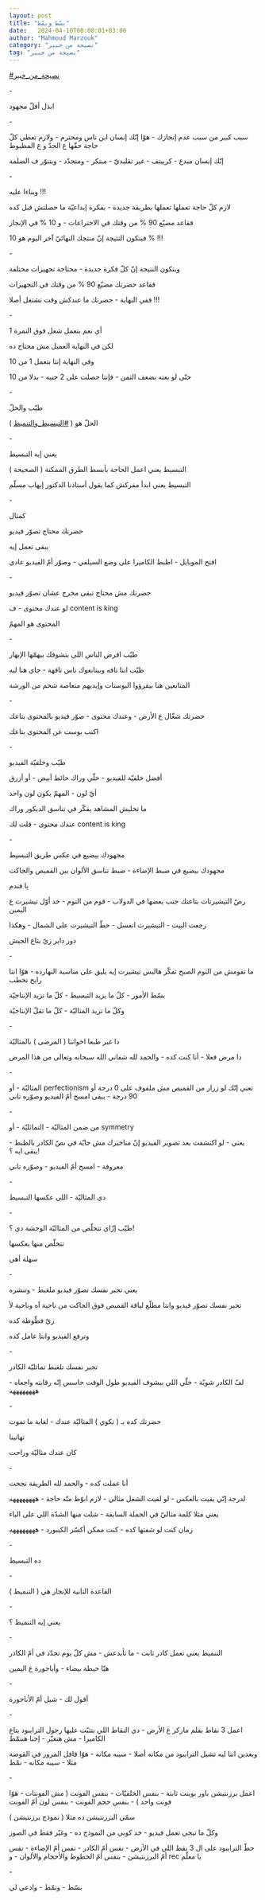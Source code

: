```yaml
---
layout: post
title: "بسّط ونمّط"
date:   2024-04-10T00:00:01+03:00
author: "Mahmoud Marzouk"
category: "نصيحة من خبير"
tag: "نصيحة من خبير"
---
```



[<u>\#نصيحة\_من\_خبير</u>](https://www.facebook.com/hashtag/%D9%86%D8%B5%D9%8A%D8%AD%D8%A9_%D9%85%D9%86_%D8%AE%D8%A8%D9%8A%D8%B1?__eep__=6&__cft__%5b0%5d=AZUSo2L7DOz5961hv3MDlu5NZthWLl-XYzfNidRKr9DCP6VyEwPPBjynTTKXpSvh8GhaW1T36FOSY4FTW9CUdQlKt0n7lu1nUFoOUqyxUuIJOZipUlvSrxhf-FGqBB6JCpR0h7cXbE92kUXBB3Mg_QXMpdDY4SYJpreMIbEvKuGYBw&__tn__=*NK-R)

\-

ابذل أقلّ مجهود

\-

سبب كبير من سبب عدم إنجازك - هوّا إنّك إنسان ابن ناس
ومحترم - ولازم تعطي كلّ حاجة حقّها ع الجدّ و ع المظبوط

إنّك إنسان مبدع - كرييتف - غير تقليديّ - مبتكر - ومتجدّد -
وبتنوّر ف الضلمة

\-

وبناءا عليه !!!

لازم كلّ حاجة تعملها تعملها بطريقة جديدة - بفكرة إبداعيّة
ما حصلتش قبل كده

فقاعد مضيّع 90 % من وقتك في الاختراعات - و 10 % في
الإنجاز

فبتكون النتيجة إنّ منتجك النهائيّ آخر اليوم هو 10 %
!!!

\-

وبتكون النتيجة إنّ كلّ فكرة جديدة - محتاجة تجهيزات
مختلفة

فقاعد حضرتك مضيّع 90 % من وقتك في التجهيزات

ففي النهاية - حضرتك ما عندكش وقت تشتغل أصلا !!!

\-

أي نعم بتعمل شغل فوق النمرة 1

لكن في النهاية العميل مش محتاج ده

وفي النهاية إنتا بتعمل 1 من 10

حتّى لو بعته بضعف الثمن - فإنتا حصلت على 2 جنيه - بدلا من
10

\-

طيّب والحلّ

الحلّ هو (
[<u>\#التبسيط\_والتنميط</u>](https://www.facebook.com/hashtag/%D8%A7%D9%84%D8%AA%D8%A8%D8%B3%D9%8A%D8%B7_%D9%88%D8%A7%D9%84%D8%AA%D9%86%D9%85%D9%8A%D8%B7?__eep__=6&__cft__%5b0%5d=AZUSo2L7DOz5961hv3MDlu5NZthWLl-XYzfNidRKr9DCP6VyEwPPBjynTTKXpSvh8GhaW1T36FOSY4FTW9CUdQlKt0n7lu1nUFoOUqyxUuIJOZipUlvSrxhf-FGqBB6JCpR0h7cXbE92kUXBB3Mg_QXMpdDY4SYJpreMIbEvKuGYBw&__tn__=*NK-R)
)

\-

يعني إيه التبسيط

التبسيط يعني اعمل الحاجة بأبسط الطرق الممكنة (
الصحيحة )

التبسيط يعني ابدأ مفركش كما يقول أستاذنا الدكتور إيهاب
مسلّم

\-

كمثال

حضرتك محتاج تصوّر فيديو

يبقى تعمل إيه

افتح الموبايل - اظبط الكاميرا على وضع السيلفي - وصوّر أمّ
الفيديو عادي

\-

حضرتك مش محتاج تبقى مخرج عشان تصوّر فيديو

لو عندك محتوى - ف content is king

المحتوى هو المهمّ

\-

طيّب افرض الناس اللي بتشوفك بيهمّها الإبهار

طيّب انتا تافه وبيتابعوك ناس تافهة - جاي هنا ليه

المتابعين هنا بيقرؤوا البوستات وإيديهم متعاصة شحم من
الورشة

\-

حضرتك شغّال ع الأرض - وعندك محتوى - صوّر فيديو بالمحتوى
بتاعك

اكتب بوست عن المحتوى بتاعك

\-

طيّب وخلفيّة الفيديو

أفضل خلفيّة للفيديو - خلّي وراك حائط أبيض - أو أزرق

أيّ لون - المهمّ يكون لون واحد

ما تخليش المشاهد يفكّر في تناسق الديكور وراك

عندك محتوى - قلت لك content is king

\-

مجهودك بيضيع في عكس طريق التبسيط

مجهودك بيضيع في ضبط الإضاءة - ضبط تناسق الألوان بين
القميص والجاكت

يا فندم

رصّ التيشيرتات بتاعتك جنب بعضها في الدولاب - قوم من
النوم - خد أوّل تيشيرت ع اليمين

رجعت البيت - التيشيرت اتغسل - حطّ التيشيرت على الشمال -
وهكذا

دور داير زيّ بتاع الجيش

\-

ما تقومش من النوم الصبح تفكّر هالبس تيشيرت إيه يليق على
مناسبة النهارده - هوّا انتا رايح تخطب

بسّط الأمور - كلّ ما يزيد التبسيط - كلّ ما تزيد
الإنتاجيّة

وكلّ ما تزيد المثاليّة - كلّ ما تقلّ الإنتاجيّة

\-

دا غير طبعا اخواننا ( المرضى ) بالمثاليّة

دا مرض فعلا - أنا كنت كده - والحمد لله شفاني الله سبحانه
وتعالى من هذا المرض

\-

المثاليّة - أو perfectionism تعني
إنّك لو زرار من القميص مش ملفوف على 0 درجة أو 90 درجة - يبقى امسح أمّ
الفيديو وصوّره تاني

\-

من ضمن المثاليّة - التماثليّة - أو symmetry

يعني - لو اكتشفت بعد تصوير الفيديو إنّ مناخيرك مش جايّة في
نصّ الكادر بالظبط - يبقى ايه ؟!

معروفة - امسح أمّ الفيديو - وصوّره تاني

\-

دي المثاليّة - اللي عكسها التبسيط

\-

طيّب إزّاي تتخلّص من المثاليّة الوحشة دي ؟!

تتخلّص منها بعكسها

سهلة أهي

\-

يعني تجبر نفسك تصوّر فيديو ملغبط - وتنشره

تجبر نفسك تصوّر فيديو وانتا مطلّع لياقة القميص فوق الجاكت
من ناحية آه وناحية لأ

زيّ فطّوطة كده

وترفع الفيديو وانتا عامل كده

\-

تجبر نفسك تلغبط تماثليّة الكادر

لفّ الكادر شويّة - خلّي اللي بيشوف الفيديو طول الوقت حاسس
إنّه رقابته واجعاه - ههههههههه

\-

حضرتك كده بـ ( تكوي ) المثاليّة عندك - لغاية ما
تموت

تهانينا

كان عندك مثاليّة وراحت

\-

أنا عملت كده - والحمد لله الطريقة نجحت

لدرجة إنّي بقيت بالعكس - لو لقيت الشغل مثالي -
لازم ابوّظ منّه حاجة - ههههههههه

يعني مثلا كلمة مثاليّ في الجملة السابقة - شلت منها الشدّة
اللي على الياء

زمان كنت لو شفتها كده - كنت ممكن أكسّر الكيبورد -
ههههههههه

\-

ده التبسيط

\-

القاعدة التانية للإنجاز هي ( التنميط )

\-

يعني إيه التنميط ؟

\-

التنميط يعني تعمل كادر ثابت - ما تأبدعش - مش كلّ يوم تجدّد
في أمّ الكادر

هيّا حيطة بيضاء - وأباجورة ع اليمين

\-

أقول لك - شيل أمّ الأباجورة

\-

اعمل 3 نقاط بقلم ماركر ع الأرض - دي النقاط اللي بتثبّت
عليها رجول الترايبود بتاع الكاميرا - مش هنغيّر - إحنا هننمّط

وبعدين انتا ليه تشيل الترايبود من مكانه أصلا - سيبه
مكانه - هوّا قافل المرور في القوضة مثلا - سيبه مكانه - نمّط

\-

اعمل برزنتيشن باور بوينت ثابتة - بنفس الخلفيّات - بنفس
الفونت ( مش الفونتات - هوّا فونت واحد ) - بنفس حجم الفونت - بنفس لون أمّ
الفونت

سمّي البرزنتيشن ده مثلا ( نموذج برزنتيشن )

وكلّ ما تيجي تعمل فيديو - خد كوبي من النموذج ده - وغيّر
فقط في الصور

حطّ الترايبود على ال 3 نقط اللي في الأرض - نفس أمّ
الكادر - نفس أمّ الإضاءة - نفس أمّ البرزنتيشن - بنفس أمّ الخطوط والأحجام
والألوان - و rec يا معلّم

\-

بسّط - ونمّط - وادعي لي
